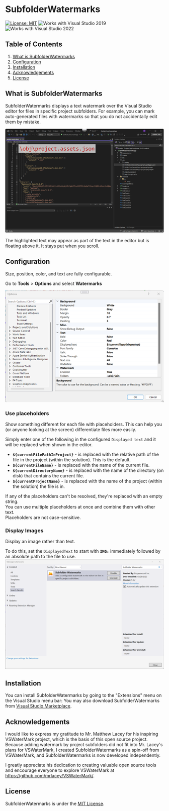 # SubfolderWatermarks

[![License: MIT](https://img.shields.io/badge/License-MIT-green.svg)](LICENSE)
![Works with Visual Studio 2019](https://img.shields.io/static/v1.svg?label=VS&message=2019&color=5F2E96)
![Works with Visual Studio 2022](https://img.shields.io/static/v1.svg?label=VS&message=2022&color=5F2E96)

## Table of Contents
1. [What is SubfolderWatermarks](#What-is-SubfolderWatermarks)
2. [Configuration](#Configuration)
3. [Installation](#Installation)
5. [Acknowledgements](#Acknowledgements)
4. [License](#License)

## What is SubfolderWatermarks
SubfolderWatermarks displays a text watermark over the Visual Studio editor for files in specific project subfolders.
For example, you can mark auto-generated files with watermarks so that you do not accidentally edit them by mistake.

![VS screenshot showing highlighted watermark](./Assets/SubfolderWatermarks-Example.png)

The highlighted text may appear as part of the text in the editor but is floating above it. It stays put when you scroll.

## Configuration

Size, position, color, and text are fully configurable.

Go to **Tools** &gt; **Options** and select **Watermarks**

![Screenshot of Water Mark settings in the Options dialog](./Assets/SubfolderWatermarks-Options.png)

### Use placeholders

Show something different for each file with placeholders.
This can help you (or anyone looking at the screen) differentiate files more easily.

Simply enter one of the following in the configured `Displayed text` and it will be replaced when shown in the editor.

- **`${currentFilePathInProject}`** - is replaced with the relative path of the file in the project (within the solution). This is the default.
- **`${currentFileName}`** - is replaced with the name of the current file.
- **`${currentDirectoryName}`** - is replaced with the name of the directory (on disk) that contains the current file.
- **`${currentProjectName}`** - is replaced with the name of the project (within the solution) the file is in.

If any of the placeholders can't be resolved, they're replaced with an empty string.  
You can use multiple placeholders at once and combine them with other text.  
Placeholders are not case-sensitive.

### Display Images

Display an image rather than text.

To do this, set the `DisplayedText` to start with **`IMG:`** immediately followed by an absolute path to the file to use.
![Download SubfolderWatermarks in Visual Studio](https://github.com/tan00001/SubfolderWatermarks/blob/main/docs/DownloadScreenshot.png)

## Installation
You can install SubfolderWatermarks by going to the "Extensions" menu on the Visual Studio menu bar: 
You may also download SubfolderWatermarks from [Visual Studio Marketplace](https://marketplace.visualstudio.com/items?itemName=ProgramountInc.SubfolderWatermarks).


## Acknowledgements
I would like to express my gratitude to Mr. Matthew Lacey for his inspiring VSWaterMark project, which is the basis of this open source project.
Because adding watermark by project subfolders did not fit into Mr. Lacey's plans for VSWaterMark, I created SubfolderWatermarks as a spin-off from VSWaterMark, and SubfolderWatermarks is now developed independently. 

 I greatly appreciate his dedication to creating valuable open source tools and encourage everyone to explore VSWaterMark at https://github.com/mrlacey/VSWaterMark/.

## License
SubfolderWatermarks is under the <a href="https://opensource.org/license/mit/">MIT License</a>.
